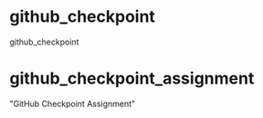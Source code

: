 # github_checkpoint
github_checkpoint
# github_checkpoint_assignment
"GitHub Checkpoint Assignment"
